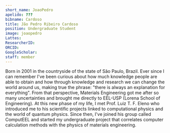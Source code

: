 ```yaml
---
short_name: JoaoPedro
apelido: ???
bibname: Cardoso
title: Jão Pedro Ribeiro Cardoso
position: Undergraduate Student
image: joaopedro
Lattes: 
ResearcherID: 
ORCID: 
GoogleScholar: 
staff: member
---
```


Born in 2001 in the countryside of the state of São Paulo, Brazil. Ever since I can remember I've been curious about how much knowledge people are able to obtain and how through knowledge and research we can change the world around us, making true the phrase: "there is always an explanation for everything". From that perspective, Materials Engineering got me after so many uncertainties and brought me directly to EEL-USP (Lorena School of Engineering). At this new phase of my life, I met Prof. Luiz T. F. Eleno who introduced me to his scientific projects linked to computational physics and the world of quantum physics. Since then, I've joined his group called ComputEEL and started my undergraduate project that correlates computer calculation methods with the physics of materials engineering.
